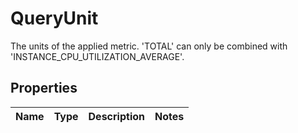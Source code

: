 # QueryUnit

The units of the applied metric. 'TOTAL' can only be combined with 'INSTANCE_CPU_UTILIZATION_AVERAGE'.
## Properties
| Name | Type | Description | Notes |
| ------------ | ------------- | ------------- | ------------- |


